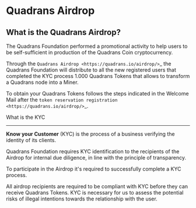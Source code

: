 Quadrans Airdrop
================

## What is the Quadrans Airdrop? 

The Quadrans Foundation performed a promotional activity to help users to be self-sufficient in production of the Quadrans Coin cryptocurrency.

Through the `Quadrans Airdrop <https://quadrans.io/airdrop/>`_  the Quadrans Foundation will distribute to all the new registered users that completed the KYC process 1.000 Quadrans Tokens that allows to transform a Quadrans node into a Miner.

To obtain your Quadrans Tokens follows the steps indicated in the Welcome Mail after the `token reservation registration <https://quadrans.io/airdrop/>`_.

What is the KYC
***************

**Know your Customer** (KYC) is the process of a business verifying the identity of its clients.

Quadrans Foundation requires KYC identification to the recipients of the Airdrop for internal due diligence, in line with the principle of transparency.

To participate in the Airdrop it's required to successfully complete a KYC process.

All airdrop recipients are required to be compliant with KYC before they can receive Quadrans Tokens. KYC is necessary for us to assess the potential risks of illegal intentions towards the relationship with the user.

